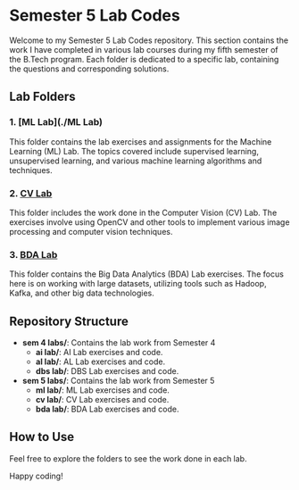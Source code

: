 # Semester 5 Lab Codes

Welcome to my Semester 5 Lab Codes repository. This section contains the work I have completed in various lab courses during my fifth semester of the B.Tech program. Each folder is dedicated to a specific lab, containing the questions and corresponding solutions.

## Lab Folders

### 1. [ML Lab](./ML Lab)
This folder contains the lab exercises and assignments for the Machine Learning (ML) Lab. The topics covered include supervised learning, unsupervised learning, and various machine learning algorithms and techniques.

### 2. [CV Lab](./cv%20lab)
This folder includes the work done in the Computer Vision (CV) Lab. The exercises involve using OpenCV and other tools to implement various image processing and computer vision techniques.

### 3. [BDA Lab](./bda%20lab)
This folder contains the Big Data Analytics (BDA) Lab exercises. The focus here is on working with large datasets, utilizing tools such as Hadoop, Kafka, and other big data technologies.

## Repository Structure

- **sem 4 labs/**: Contains the lab work from Semester 4
  - **ai lab/**: AI Lab exercises and code.
  - **al lab/**: AL Lab exercises and code.
  - **dbs lab/**: DBS Lab exercises and code.
- **sem 5 labs/**: Contains the lab work from Semester 5
  - **ml lab/**: ML Lab exercises and code.
  - **cv lab/**: CV Lab exercises and code.
  - **bda lab/**: BDA Lab exercises and code.
  
## How to Use

Feel free to explore the folders to see the work done in each lab.

Happy coding!
